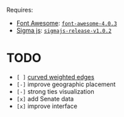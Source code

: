 Requires:

* [Font Awesome](http://fontawesome.io/): [`font-awesome-4.0.3`][fa]
* [Sigma js](http://sigmajs.org/): [`sigmajs-release-v1.0.2`][sigma]

[fa]: https://github.com/FortAwesome/Font-Awesome/archive/v4.0.3.zip
[sigma]: https://github.com/jacomyal/sigma.js/releases/download/v1.0.2/release-v1.0.2.zip

# TODO

* `[ ]` [curved weighted edges](https://github.com/jacomyal/sigma.js/issues/157)
* `[-]` improve geographic placement
* `[-]` strong ties visualization
* `[x]` add Senate data
* `[x]` improve interface
